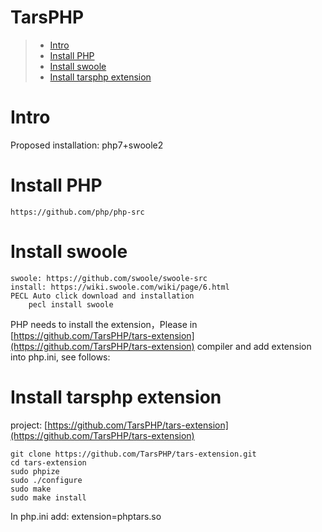 # TarsPHP
> * [Intro](#chapter-1)
> * [Install PHP](#chapter-2)
> * [Install swoole](#chapter-3)
> * [Install tarsphp extension](#chapter-4)


# <a id="chapter-1"></a>Intro

Proposed installation: php7+swoole2

# <a id="chapter-2"></a>Install PHP

```text
https://github.com/php/php-src 
```

# <a id="chapter-3"></a>Install swoole

```text
swoole: https://github.com/swoole/swoole-src
install: https://wiki.swoole.com/wiki/page/6.html
PECL Auto click download and installation
    pecl install swoole
```

PHP needs to install the extension，Please in [https://github.com/TarsPHP/tars-extension](https://github.com/TarsPHP/tars-extension) compiler and add extension into php.ini, see follows:

# <a id="chapter-4"></a>Install tarsphp extension

project: [https://github.com/TarsPHP/tars-extension](https://github.com/TarsPHP/tars-extension)

```text
git clone https://github.com/TarsPHP/tars-extension.git
cd tars-extension
sudo phpize 
sudo ./configure
sudo make 
sudo make install
```

In php.ini add: extension=phptars.so





